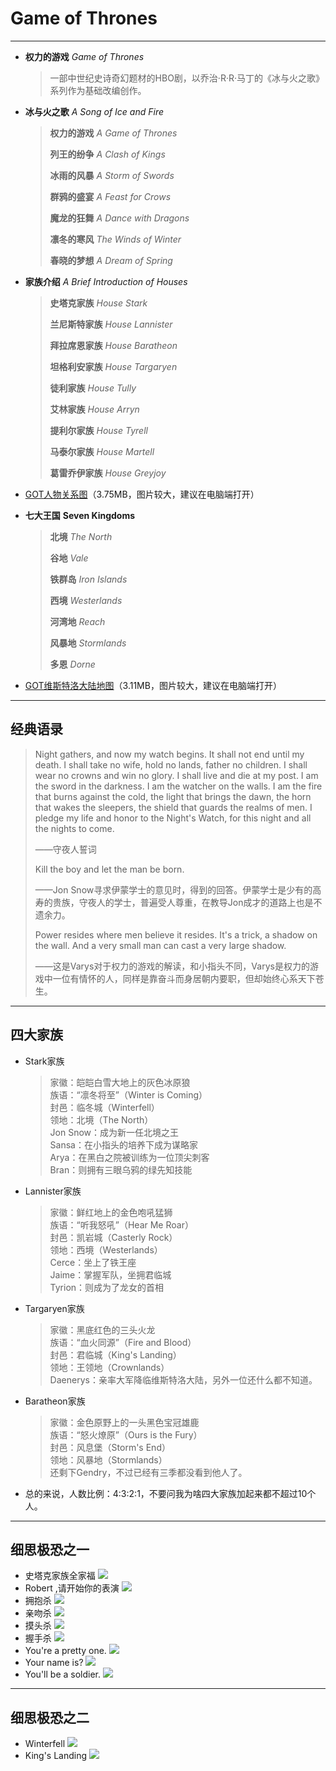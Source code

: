 #  Game of Thrones

----------------------------------
- **权力的游戏**       *Game of Thrones*

  > 一部中世纪史诗奇幻题材的HBO剧，以乔治·R·R·马丁的《冰与火之歌》系列作为基础改编创作。

- **冰与火之歌**        *A Song of Ice and Fire*

  > **权力的游戏**     *A Game of Thrones*
  >
  > **列王的纷争**     *A Clash of Kings*
  >
  > **冰雨的风暴**      *A Storm of Swords*
  >
  > **群鸦的盛宴**     *A Feast for Crows*
  >
  > **魔龙的狂舞**     *A Dance with Dragons*
  >
  > **凛冬的寒风**    *The Winds of Winter*
  >
  > **春晓的梦想**     *A Dream of Spring*

- **家族介绍**      *A Brief Introduction of  Houses*

  > **史塔克家族**         *House Stark*
  >
  > **兰尼斯特家族**       *House Lannister*
  >
  > **拜拉席恩家族**       *House Baratheon*
  >
  > **坦格利安家族**       *House Targaryen*
  >
  > **徒利家族**               *House Tully*
  >
  > **艾林家族**               *House Arryn*
  >
  > **提利尔家族**           *House Tyrell*
  >
  > **马泰尔家族**           *House Martell*
  >
  > **葛雷乔伊家族**       *House Greyjoy*
*   [GOT人物关系图](Character_Tree.jpg)（3.75MB，图片较大，建议在电脑端打开）<br>

*   **七大王国**      **Seven Kingdoms**

    > **北境**          *The North*
    >
    > **谷地**          *Vale*
    >
    > **铁群岛**       *Iron Islands*
    >
    > **西境**          *Westerlands*
    >
    > **河湾地**      *Reach*
    >
    > **风暴地**      *Stormlands*
    >
    > **多恩**          *Dorne*

* [GOT维斯特洛大陆地图](Map_of_Westeros.jpg)（3.11MB，图片较大，建议在电脑端打开）

-----------------------------

## 经典语录

> Night gathers, and now my watch begins. It shall not end until my death. I shall take no wife, hold no lands, father no children. I shall wear no crowns and win no glory. I shall live and die at my post. I am the sword in the darkness. I am the watcher on the walls. I am the fire that burns against the cold, the light that brings the dawn, the horn that wakes the sleepers, the shield that guards the realms of men. I pledge my life and honor to the Night's Watch, for this night and all the nights to come.  <br>
>
> ——守夜人誓词
>
> Kill the boy and let the man be born.<br>
>
> ——Jon Snow寻求伊蒙学士的意见时，得到的回答。伊蒙学士是少有的高寿的贵族，守夜人的学士，普遍受人尊重，在教导Jon成才的道路上也是不遗余力。
>
> Power resides where men believe it resides. It's a trick, a shadow on the wall. And a very small man can cast a very large shadow.<br>
>
> ——这是Varys对于权力的游戏的解读，和小指头不同，Varys是权力的游戏中一位有情怀的人，同样是靠奋斗而身居朝内要职，但却始终心系天下苍生。

-----------

## 四大家族

* Stark家族

  > 家徽：皑皑白雪大地上的灰色冰原狼<br>
  > 族语：“凛冬将至”（Winter is Coming）<br>
  > 封邑：临冬城（Winterfell）<br>
  > 领地：北境（The North）<br>
  > Jon Snow：成为新一任北境之王<br>
  > Sansa：在小指头的培养下成为谋略家<br>
  > Arya：在黑白之院被训练为一位顶尖刺客<br>
  > Bran：则拥有三眼乌鸦的绿先知技能

* Lannister家族

  > 家徽：鲜红地上的金色咆吼猛狮<br>
  > 族语：“听我怒吼”（Hear Me Roar）<br>
  > 封邑：凯岩城（Casterly Rock）<br>
  > 领地：西境（Westerlands）<br>
  > Cerce：坐上了铁王座<br>
  > Jaime：掌握军队，坐拥君临城<br>
  > Tyrion：则成为了龙女的首相

* Targaryen家族

  > 家徽：黑底红色的三头火龙<br>
  > 族语：“血火同源”（Fire and Blood）<br>
  > 封邑：君临城（King's Landing）<br>
  > 领地：王领地（Crownlands）<br>
  > Daenerys：亲率大军降临维斯特洛大陆，另外一位还什么都不知道。

* Baratheon家族

  > 家徽：金色原野上的一头黑色宝冠雄鹿<br>
  > 族语：“怒火燎原”（Ours is the Fury）<br>
  > 封邑：风息堡（Storm's End）<br>
  > 领地：风暴地（Stormlands）<br>
  > 还剩下Gendry，不过已经有三季都没看到他人了。

* 总的来说，人数比例：4:3:2:1，不要问我为啥四大家族加起来都不超过10个人。

------------------------------

## 细思极恐之一
* 史塔克家族全家福
  ![](/Pictures/1.jpg)
* Robert ,请开始你的表演
  ![](/Pictures/2.jpg)
* 拥抱杀
  ![](/Pictures/3.jpg)
* 亲吻杀
  ![](/Pictures/4.jpg)
* 摸头杀
  ![](/Pictures/5.jpg)
* 握手杀
  ![](/Pictures/6.jpg)
* You're a pretty one.
  ![](/Pictures/7.jpg)
* Your name is?
  ![](/Pictures/8.jpg)
* You'll be a soldier.
  ![](/Pictures/9.jpg)

--------------------------

## 细思极恐之二
* Winterfell
  ![](/Pictures/10.jpg)
* King's Landing
  ![](/Pictures/11.jpg)